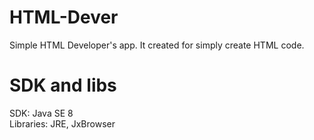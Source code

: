 # HTML-Dever
Simple HTML Developer's app. It created for simply create HTML code.
# SDK and libs
SDK: Java SE 8  
Libraries: JRE, JxBrowser  
